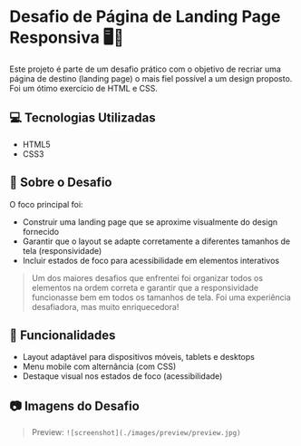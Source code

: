 # Desafio de Página de Landing Page Responsiva 🖥️📱

Este projeto é parte de um desafio prático com o objetivo de recriar uma página de destino (landing page) o mais fiel possível a um design proposto. Foi um ótimo exercício de HTML e CSS.

## 💻 Tecnologias Utilizadas

- HTML5
- CSS3

## 🚀 Sobre o Desafio

O foco principal foi:

- Construir uma landing page que se aproxime visualmente do design fornecido
- Garantir que o layout se adapte corretamente a diferentes tamanhos de tela (responsividade)
- Incluir estados de foco para acessibilidade em elementos interativos

> Um dos maiores desafios que enfrentei foi organizar todos os elementos na ordem correta e garantir que a responsividade funcionasse bem em todos os tamanhos de tela. Foi uma experiência desafiadora, mas muito enriquecedora!

## 🧪 Funcionalidades

- Layout adaptável para dispositivos móveis, tablets e desktops
- Menu mobile com alternância (com CSS)
- Destaque visual nos estados de foco (acessibilidade)

## 📷 Imagens do Desafio

> Preview:  `![screenshot](./images/preview/preview.jpg)`


